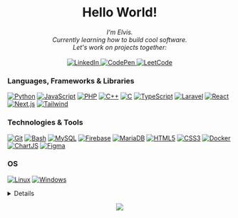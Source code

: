 <h1 align="center">Hello World!</h1>

<p align="center">
    <i>
        I'm Elvis.<br>
        Currently learning how to build cool software.<br>
        Let's work on projects together:<br>
    </i><br>
    <a href="https://www.linkedin.com/in/elvis-mutinda/" target="_blank">
        <img src="https://img.shields.io/badge/LinkedIn-blue?style=flat-square&logo=linkedin" alt="LinkedIn">
    </a>
    <a href="https://codepen.io/elvocool" target="_blank">
        <img src="https://img.shields.io/badge/CodePen-blue?style=flat-square&logo=CodePen" alt="CodePen">
    </a>
    <a href="https://leetcode.com/Elvocool/" target="_blank">
        <img src="https://img.shields.io/badge/LeetCode-blue?style=flat-square&logo=LeetCode" alt="LeetCode">
    </a>
</p>

### Languages, Frameworks & Libraries
[![Python](https://img.shields.io/badge/python-black?style=for-the-badge&logo=python)](https://github.com/Elvismutinda)
[![JavaScript](https://img.shields.io/badge/javascript-black?style=for-the-badge&logo=javascript)](https://github.com/Elvismutinda)
[![PHP](https://img.shields.io/badge/php-black?style=for-the-badge&logo=php)](https://github.com/Elvismutinda)
[![C++](https://img.shields.io/badge/c++-black?style=for-the-badge&logo=cplusplus)](https://github.com/Elvismutinda)
[![C](https://img.shields.io/badge/c-black?style=for-the-badge&logo=c)](https://github.com/Elvismutinda)
[![TypeScript](https://img.shields.io/badge/typescript-black?style=for-the-badge&logo=typescript)](https://github.com/Elvismutinda)
[![Laravel](https://img.shields.io/badge/laravel-black?style=for-the-badge&logo=laravel)](https://github.com/Elvismutinda)
[![React](https://img.shields.io/badge/react-black?style=for-the-badge&logo=react)](https://github.com/Elvismutinda)
[![Next.js](https://img.shields.io/badge/next.js-black?style=for-the-badge&logo=nextdotjs)](https://github.com/Elvismutinda)
[![Tailwind](https://img.shields.io/badge/tailwind-black?style=for-the-badge&logo=tailwindcss)](https://github.com/Elvismutinda)

### Technologies & Tools
[![Git](https://img.shields.io/badge/git-black?style=for-the-badge&logo=git&logoColor=white)](https://github.com/Elvismutinda)
[![Bash](https://img.shields.io/badge/bash-black?style=for-the-badge&logo=gnu-bash&logoColor=white)](https://github.com/Elvismutinda)
[![MySQL](https://img.shields.io/badge/mysql-black?style=for-the-badge&logo=mysql)](https://github.com/Elvismutinda)
[![Firebase](https://img.shields.io/badge/firebase-black?style=for-the-badge&logo=firebase)](https://github.com/Elvismutinda)
[![MariaDB](https://img.shields.io/badge/mariadb-black?style=for-the-badge&logo=mariadb)](https://github.com/Elvismutinda)
[![HTML5](https://img.shields.io/badge/html5-black?style=for-the-badge&logo=html5)](https://github.com/Elvismutinda)
[![CSS3](https://img.shields.io/badge/css3-black?style=for-the-badge&logo=css3)](https://github.com/Elvismutinda)
[![Docker](https://img.shields.io/badge/docker-black?style=for-the-badge&logo=docker)](https://hub.docker.com/u/elvocool)
[![ChartJS](https://img.shields.io/badge/chart.js-black?style=for-the-badge&logo=chartdotjs)](https://github.com/Elvismutinda)
[![Figma](https://img.shields.io/badge/figma-black?style=for-the-badge&logo=figma)](https://github.com/Elvismutinda)

### OS
[![Linux](https://img.shields.io/badge/linux-black?style=for-the-badge&logo=Linux)](https://github.com/Elvismutinda)
[![Windows](https://img.shields.io/badge/Windows-black?style=for-the-badge&logo=Windows)](https://github.com/Elvismutinda)

<details>
<p align="center">
  <a href="https://github.com/Elvismutinda">
    <img src="http://github-profile-summary-cards.vercel.app/api/cards/profile-details?username=Elvismutinda&theme=transparent" />
  </a>
  <a href="https://github.com/Elvismutinda">
    <img src="https://github-readme-streak-stats.herokuapp.com/?user=Elvocool&hide_border=true&card_width=338&theme=transparent" />
  </a>
  <a href="https://github.com/Elvismutinda">
    <img src="https://github-readme-stats.vercel.app/api/top-langs?username=elvismutinda&show_icons=true&locale=en&layout=compact&theme=transparent" alt="Elvismutinda" />
  </a>
</p>
</details>

<p align="center">
  <a href="https://github.com/Elvismutinda">
    <img src="https://komarev.com/ghpvc/?username=Elvismutinda&color=blue&style=flat)" />
  </a>
</p>
